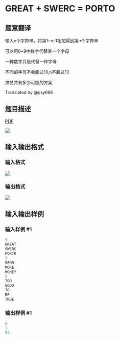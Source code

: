 # GREAT + SWERC = PORTO

## 题意翻译

输入n个字符串，将第1~n-1相加得到第n个字符串

可以用0~9中数字代替某一个字母

一种数字只能代替一种字母

不同的字母不会超过10,n不超过10

求总共有多少可能的方案

Translated by @ysy666 

## 题目描述

[problemUrl]: https://uva.onlinejudge.org/index.php?option=com_onlinejudge&Itemid=8&category=861&page=show_problem&problem=4742

[PDF](https://uva.onlinejudge.org/external/128/p12877.pdf)

![](https://cdn.luogu.com.cn/upload/vjudge_pic/UVA12877/9da959c0f11f8756be1cd6a763f29b9089c5de71.png)

## 输入输出格式

### 输入格式

![](https://cdn.luogu.com.cn/upload/vjudge_pic/UVA12877/8cbe2630ced7c54fda9e62867838aba48828faf0.png)

### 输出格式

![](https://cdn.luogu.com.cn/upload/vjudge_pic/UVA12877/649974b4428f96e0fc47c79a8372b54db7901c44.png)

## 输入输出样例

### 输入样例 #1

```cpp
3
GREAT
SWERC
PORTO
3
SEND
MORE
MONEY
5
TOO
GOOD
TO
BE
TRUE
```


### 输出样例 #1

```cpp
6
1
93
```


